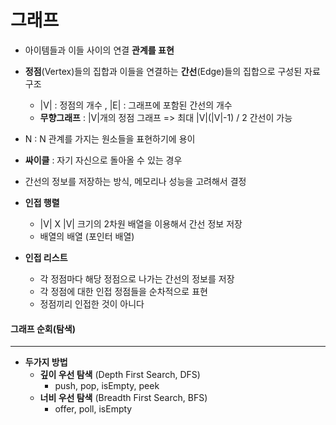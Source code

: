 # 그래프

* 아이템들과 이들 사이의 연결 **관계를 표현**
* **정점**(Vertex)들의 집합과 이들을 연결하는 **간선**(Edge)들의 집합으로 구성된 자료구조
  * |V| : 정점의 개수 , |E| : 그래프에 포함된 간선의 개수
  * **무향그래프** : |V|개의 정점 그래프 => 최대 |V|(|V|-1) / 2 간선이 가능
* N : N 관계를 가지는 원소들을 표현하기에 용이
* **싸이클** : 자기 자신으로 돌아올 수 있는 경우



* 간선의 정보를 저장하는 방식, 메모리나 성능을 고려해서 결정
* **인접 행렬**
  * |V| X |V| 크기의 2차원 배열을 이용해서 간선 정보 저장
  * 배열의 배열 (포인터 배열)
* **인접 리스트**
  * 각 정점마다 해당 정점으로 나가는 간선의 정보를 저장
  * 각 정점에 대한 인접 정점들을 순차적으로 표현
  * 정점끼리 인접한 것이 아니다 

#### 그래프 순회(탐색)

---

* **두가지 방법**
  * **깊이 우선 탐색** (Depth First Search, DFS)
    * push, pop, isEmpty, peek
  * **너비 우선 탐색** (Breadth First Search, BFS)
    * offer, poll, isEmpty

